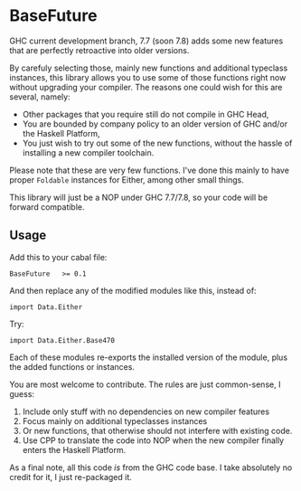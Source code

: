 BaseFuture
==========

GHC current development branch, 7.7 (soon 7.8) adds some new features that are perfectly retroactive into older versions.

By carefuly selecting those, mainly new functions and additional typeclass instances, this library allows you to
use some of those functions right now without upgrading your compiler. The reasons one could wish for this are several,
namely:

* Other packages that you require still do not compile in GHC Head,
* You are bounded by company policy to an older version of GHC and/or the Haskell Platform,
* You just wish to try out some of the new functions, without the hassle of installing a new compiler toolchain.

Please note that these are very few functions. I've done this mainly to have proper ```Foldable``` instances for Either,
among other small things.

This library will just be a NOP under GHC 7.7/7.8, so your code will be forward compatible.

Usage
-----

Add this to your cabal file:

```
BaseFuture   >= 0.1
```

And then replace any of the modified modules like this, instead of:

```
import Data.Either
```

Try:

```
import Data.Either.Base470
```

Each of these modules re-exports the installed version of the module, plus the added functions or instances.


You are most welcome to contribute. The rules are just common-sense, I guess:

1) Include only stuff with no dependencies on new compiler features
2) Focus mainly on additional typeclasses instances
3) Or new functions, that otherwise should not interfere with existing code.
4) Use CPP to translate the code into NOP when the new compiler finally enters the Haskell Platform.

As a final note, all this code _is_ from the GHC code base. I take absolutely no credit for it, I just re-packaged it.
